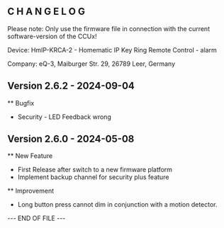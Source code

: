 ﻿C H A N G E L O G
-----------------

Please note: Only use the firmware file in connection with the current software-version of the CCUx!

Device:      HmIP-KRCA-2 - Homematic IP Key Ring Remote Control - alarm

Company:     eQ-3, Maiburger Str. 29, 26789 Leer, Germany



Version 2.6.2 - 2024-09-04
--------------------------------------------------------------

** Bugfix
   * Security - LED Feedback wrong



Version 2.6.0 - 2024-05-08
--------------------------------------------------------------

** New Feature
   * First Release after switch to a new firmware platform
   * Implement backup channel for security plus feature

** Improvement
   * Long button press cannot dim in conjunction with a motion detector.



--- END OF FILE ---

